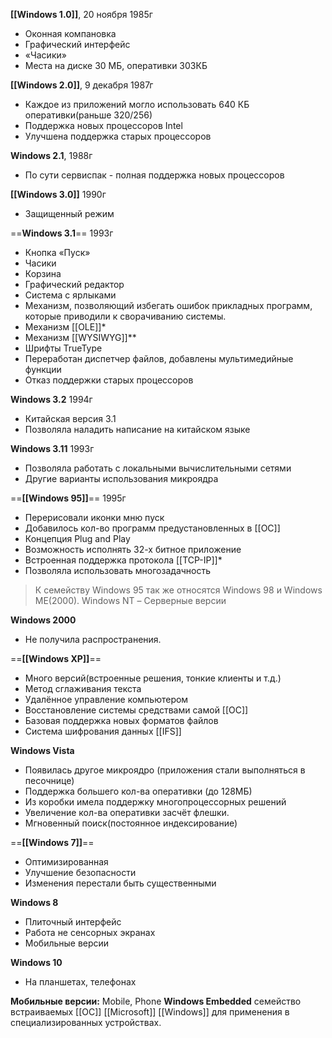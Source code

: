 __[[Windows 1.0]]__,   20 ноября 1985г
- Оконная компановка
- Графический интерфейс
- «Часики»
- Места на диске 30 МБ, оперативки 303КБ 


__[[Windows 2.0]]__,   9 декабря 1987г
- Каждое из приложений могло использовать 640 КБ оперативки(раньше 320/256)
- Поддержка новых процессоров Intel
- Улучшена поддержка старых процессоров


__Windows 2.1__,  1988г
- По сути сервиспак - полная поддержка новых процессоров


__[[Windows 3.0]]__  1990г
- Защищенный режим


==__Windows 3.1__==  1993г
- Кнопка «Пуск»
- Часики
- Корзина
- Графический редактор
- Система с ярлыками
- Механизм, позволяющий избегать ошибок прикладных программ, которые приводили к сворачиванию системы.
- Механизм [[OLE]]*
- Механизм [[WYSIWYG]]**
- Шрифты TrueType
- Переработан диспетчер файлов, добавлены мультимедийные функции
- Отказ поддержки старых процессоров


__Windows 3.2__  1994г
- Китайская версия 3.1
- Позволяла наладить написание на китайском языке


__Windows 3.11__  1993г
- Позволяла работать с локальными вычислительными сетями
- Другие варианты использования микроядра


==__[[Windows 95]]__==  1995г
- Перерисовали иконки мню пуск
- Добавилось кол-во программ предустановленных в [[ОС]]
- Концепция Plug and Play
- Возможность исполнять 32-х битное приложение
- Встроенная поддержка протокола [[TCP-IP]]*
- Позволяла использовать многозадачность

> К семейству Windows 95 так же относятся Windows 98 и Windows ME(2000).
Windows NT – Серверные версии

__Windows 2000__
-  Не получила распространения.


==__[[Windows XP]]__==
- Много версий(встроенные решения, тонкие клиенты и т.д.)
- Метод сглаживания текста
- Удалённое управление компьютером
- Восстановление системы средствами самой [[ОС]]
- Базовая поддержка новых форматов файлов
- Система шифрования данных [[IFS]]


__Windows Vista__
- Появилась другое микроядро (приложения стали выполняться в песочнице)
- Поддержка большего кол-ва оперативки (до 128МБ)
- Из коробки имела поддержку многопроцессорных решений
- Увеличение кол-ва оперативки засчёт флешки.
- Мгновенный поиск(постоянное индексирование)


==__[[Windows 7]]__==
- Оптимизированная
- Улучшение безопасности
- Изменения перестали быть существенными


__Windows 8__
- Плиточный интерфейс
- Работа не сенсорных экранах
- Мобильные версии


__Windows 10__
- На планшетах, телефонах


__Мобильные версии:__
Mobile, Phone
__Windows Embedded__ семейство встраиваемых [[ОС]] [[Microsoft]] [[Windows]] для применения в специализированных устройствах.
